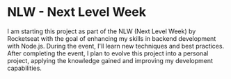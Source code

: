 # NLW - Next Level Week
I am starting this project as part of the NLW (Next Level Week) by Rocketseat with the goal of enhancing my skills in backend development with Node.js. During the event, I'll learn new techniques and best practices. After completing the event, I plan to evolve this project into a personal project, applying the knowledge gained and improving my development capabilities.